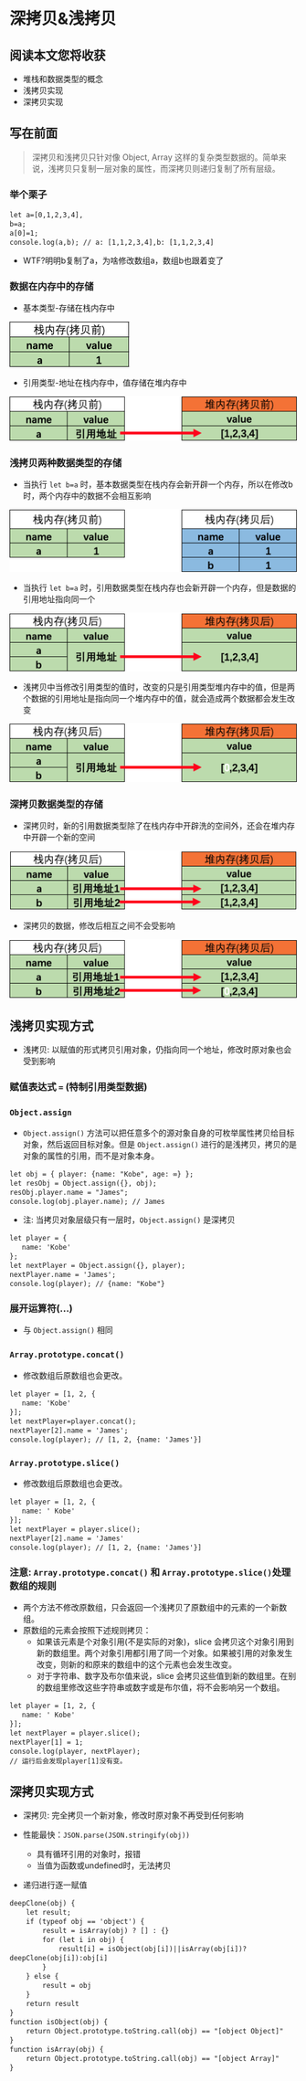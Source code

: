 # 深拷贝&浅拷贝

## 阅读本文您将收获
* 堆栈和数据类型的概念
* 浅拷贝实现
* 深拷贝实现

## 写在前面
> 深拷贝和浅拷贝只针对像 Object, Array 这样的复杂类型数据的。简单来说，浅拷贝只复制一层对象的属性，而深拷贝则递归复制了所有层级。

### 举个栗子

```
let a=[0,1,2,3,4],
b=a;
a[0]=1;
console.log(a,b); // a: [1,1,2,3,4],b: [1,1,2,3,4]
```
* WTF?明明b复制了a，为啥修改数组a，数组b也跟着变了

### 数据在内存中的存储
* 基本类型-存储在栈内存中

![](../../images/JS/deepClone/1-基本类型存储.png)

* 引用类型-地址在栈内存中，值存储在堆内存中

![](../../images/JS/deepClone/3-引用类型存储.png)

### 浅拷贝两种数据类型的存储
* 当执行 `let b=a` 时，基本数据类型在栈内存会新开辟一个内存，所以在修改b时，两个内存中的数据不会相互影响

![](../../images/JS/deepClone/2-浅拷贝.png)

* 当执行 `let b=a` 时，引用数据类型在栈内存也会新开辟一个内存，但是数据的引用地址指向同一个

![](../../images/JS/deepClone/4-浅拷贝引用类型.png)

* 浅拷贝中当修改引用类型的值时，改变的只是引用类型堆内存中的值，但是两个数据的引用地址是指向同一个堆内存中的值，就会造成两个数据都会发生改变

![](../../images/JS/deepClone/5-修改浅拷贝引用类型.png)

### 深拷贝数据类型的存储
* 深拷贝时，新的引用数据类型除了在栈内存中开辟洗的空间外，还会在堆内存中开辟一个新的空间

![](../../images/JS/deepClone/6-深拷贝.png)

* 深拷贝的数据，修改后相互之间不会受影响

![](../../images/JS/deepClone/7-修改深拷贝引用类型.png)

## 浅拷贝实现方式
* 浅拷贝: 以赋值的形式拷贝引用对象，仍指向同一个地址，修改时原对象也会受到影响

### 赋值表达式 `=` (特制引用类型数据)
### `Object.assign`
* `Object.assign()` 方法可以把任意多个的源对象自身的可枚举属性拷贝给目标对象，然后返回目标对象。但是 `Object.assign()` 进行的是浅拷贝，拷贝的是对象的属性的引用，而不是对象本身。

```
let obj = { player: {name: "Kobe", age: ∞} };
let resObj = Object.assign({}, obj);
resObj.player.name = "James";
console.log(obj.player.name); // James
```

* 注: 当拷贝对象层级只有一层时，`Object.assign()` 是深拷贝

```
let player = {
   name: 'Kobe'
};
let nextPlayer = Object.assign({}, player);
nextPlayer.name = 'James';
console.log(player); // {name: "Kobe"}
```

### 展开运算符(...)
* 与  `Object.assign()` 相同

### `Array.prototype.concat()`
* 修改数组后原数组也会更改。

```
let player = [1, 2, {
   name: 'Kobe'
}];
let nextPlayer=player.concat();    
nextPlayer[2].name = 'James';
console.log(player); // [1, 2, {name: 'James'}]
```

### `Array.prototype.slice()`
* 修改数组后原数组也会更改。

```
let player = [1, 2, {
   name: ' Kobe'
}];
let nextPlayer = player.slice();
nextPlayer[2].name = 'James'
console.log(player); // [1, 2, {name: 'James'}]
```

### 注意: `Array.prototype.concat()` 和 `Array.prototype.slice()`处理数组的规则
* 两个方法不修改原数组，只会返回一个浅拷贝了原数组中的元素的一个新数组。
* 原数组的元素会按照下述规则拷贝：
	* 如果该元素是个对象引用(不是实际的对象)，slice 会拷贝这个对象引用到新的数组里。两个对象引用都引用了同一个对象。如果被引用的对象发生改变，则新的和原来的数组中的这个元素也会发生改变。
	* 对于字符串、数字及布尔值来说，slice 会拷贝这些值到新的数组里。在别的数组里修改这些字符串或数字或是布尔值，将不会影响另一个数组。

```
let player = [1, 2, {
   name: ' Kobe'
}];
let nextPlayer = player.slice();
nextPlayer[1] = 1;
console.log(player, nextPlayer);
// 运行后会发现player[1]没有变。
```


## 深拷贝实现方式
* 深拷贝: 完全拷贝一个新对象，修改时原对象不再受到任何影响

* 性能最快：`JSON.parse(JSON.stringify(obj))`
	* 具有循环引用的对象时，报错
	* 当值为函数或undefined时，无法拷贝

* 递归进行逐一赋值

```
deepClone(obj) {
    let result;
    if (typeof obj == 'object') {
        result = isArray(obj) ? [] : {}
        for (let i in obj) {
            result[i] = isObject(obj[i])||isArray(obj[i])?deepClone(obj[i]):obj[i]
        }
    } else {
        result = obj
    }
    return result
}
function isObject(obj) {
    return Object.prototype.toString.call(obj) == "[object Object]"
}
function isArray(obj) {
    return Object.prototype.toString.call(obj) == "[object Array]"
}
```
